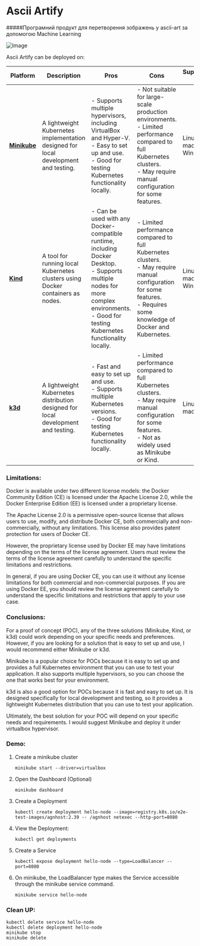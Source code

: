 # Ascii Artify

#####Програмний продукт для перетворення зображень у ascii-art за допомогою Machine Learning

![Image](.data/demo.gif)


Ascii Artify can be deployed on:

| Platform  | Description  | Pros  | Cons | Supported OS | Monitoring | Scaling | Supported Architecture | Automation |
|-----------|--------------|-------|------|--------------|------------|---------|------------------------|--------------------------|
| [**Minikube**](https://kubernetes.io/docs/tutorials/hello-minikube/) | A lightweight Kubernetes implementation designed for local development and testing.  | - Supports multiple hypervisors, including VirtualBox and Hyper-V. <br> - Easy to set up and use. <br> - Good for testing Kubernetes functionality locally.  | - Not suitable for large-scale production environments. <br> - Limited performance compared to full Kubernetes clusters. <br> - May require manual configuration for some features. | Linux, macOS, Windows | Prometheus, Grafana, ELK Stack | Horizontal Pod Autoscaler | x86-64, ARM64 | Ansible, Terraform, Helm |
| [**Kind**](https://kind.sigs.k8s.io) | A tool for running local Kubernetes clusters using Docker containers as nodes.  | - Can be used with any Docker-compatible runtime, including Docker Desktop. <br> - Supports multiple nodes for more complex environments. <br> - Good for testing Kubernetes functionality locally.  | - Limited performance compared to full Kubernetes clusters. <br> - May require manual configuration for some features. <br> - Requires some knowledge of Docker and Kubernetes. | Linux, macOS, Windows | Prometheus, Grafana, ELK Stack | Horizontal Pod Autoscaler | x86-64, ARM64 | Ansible, Terraform, Helm |
| [**k3d**](https://k3d.io/v5.4.9/#installation)  | A lightweight Kubernetes distribution designed for local development and testing.  | - Fast and easy to set up and use. <br> - Supports multiple Kubernetes versions. <br> - Good for testing Kubernetes functionality locally.  | - Limited performance compared to full Kubernetes clusters. <br> - May require manual configuration for some features. <br> - Not as widely used as Minikube or Kind. | Linux, macOS | Prometheus, Grafana | Horizontal Pod Autoscaler | x86-64 | Ansible, Terraform, Helm |

### Limitations:

Docker is available under two different license models: the Docker Community Edition (CE) is licensed under the Apache License 2.0, while the Docker Enterprise Edition (EE) is licensed under a proprietary license.

The Apache License 2.0 is a permissive open-source license that allows users to use, modify, and distribute Docker CE, both commercially and non-commercially, without any limitations. This license also provides patent protection for users of Docker CE.

However, the proprietary license used by Docker EE may have limitations depending on the terms of the license agreement. Users must review the terms of the license agreement carefully to understand the specific limitations and restrictions.

In general, if you are using Docker CE, you can use it without any license limitations for both commercial and non-commercial purposes. If you are using Docker EE, you should review the license agreement carefully to understand the specific limitations and restrictions that apply to your use case.



### Conclusions:

For a proof of concept (POC), any of the three solutions (Minikube, Kind, or k3d) could work depending on your specific needs and preferences. However, if you are looking for a solution that is easy to set up and use, I would recommend either Minikube or k3d.

Minikube is a popular choice for POCs because it is easy to set up and provides a full Kubernetes environment that you can use to test your application. It also supports multiple hypervisors, so you can choose the one that works best for your environment.

k3d is also a good option for POCs because it is fast and easy to set up. It is designed specifically for local development and testing, so it provides a lightweight Kubernetes distribution that you can use to test your application.

Ultimately, the best solution for your POC will depend on your specific needs and requirements. I would suggest Minikube and deploy it under virtualbox hypervisor. 


### Demo:

1. Create a minikube cluster
   ```
   minikube start --driver=virtualbox
   ```
2. Open the Dashboard (Optional)
   ```
   minikube dashboard
   ```
3. Create a Deployment
   ```
   kubectl create deployment hello-node --image=registry.k8s.io/e2e-test-images/agnhost:2.39 -- /agnhost netexec --http-port=8080
   ```
4. View the Deployment:
   ```
   kubectl get deployments
   ```
5. Create a Service
   ```
   kubectl expose deployment hello-node --type=LoadBalancer --port=8080
   ```
6. On minikube, the LoadBalancer type makes the Service accessible through the minikube service command.
   ```
   minikube service hello-node
   ```

### Clean UP:
```
kubectl delete service hello-node
kubectl delete deployment hello-node
minikube stop
minikube delete
```